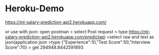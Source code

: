 # Heroku-Demo


https://ml-salary-prediction-api2.herokuapp.com/



or use with json:
open postman > select Post request > type https://ml-salary-prediction-api2.herokuapp.com/predictapi  >select raw and text as json(application json >type {"Experience":10,"Test Score":50,"Interview Score":70}  > get 294948.8442591893
